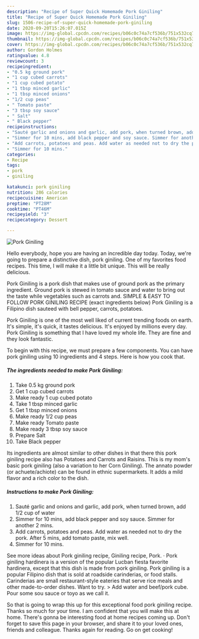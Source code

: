 ```yaml
---
description: "Recipe of Super Quick Homemade Pork Giniling"
title: "Recipe of Super Quick Homemade Pork Giniling"
slug: 1506-recipe-of-super-quick-homemade-pork-giniling
date: 2020-09-20T15:26:07.015Z
image: https://img-global.cpcdn.com/recipes/b06c0c74a7cf536b/751x532cq70/pork-giniling-recipe-main-photo.jpg
thumbnail: https://img-global.cpcdn.com/recipes/b06c0c74a7cf536b/751x532cq70/pork-giniling-recipe-main-photo.jpg
cover: https://img-global.cpcdn.com/recipes/b06c0c74a7cf536b/751x532cq70/pork-giniling-recipe-main-photo.jpg
author: Gordon Holmes
ratingvalue: 4.8
reviewcount: 3
recipeingredient:
- "0.5 kg ground pork"
- "1 cup cubed carrots"
- "1 cup cubed potato"
- "1 tbsp minced garlic"
- "1 tbsp minced onions"
- "1/2 cup peas"
- " Tomato paste"
- "3 tbsp soy sauce"
- " Salt"
- " Black pepper"
recipeinstructions:
- "Sauté garlic and onions and garlic, add pork, when turned brown, add 1/2 cup of water"
- "Simmer for 10 mins, add black pepper and soy sauce. Simmer for another 2 mins."
- "Add carrots, potatoes and peas. Add water as needed not to dry the pork. After 5 mins, add tomato paste, mix well."
- "Simmer for 10 mins."
categories:
- Recipe
tags:
- pork
- giniling

katakunci: pork giniling 
nutrition: 286 calories
recipecuisine: American
preptime: "PT28M"
cooktime: "PT46M"
recipeyield: "3"
recipecategory: Dessert

---
```



![Pork Giniling](https://img-global.cpcdn.com/recipes/b06c0c74a7cf536b/751x532cq70/pork-giniling-recipe-main-photo.jpg)

Hello everybody, hope you are having an incredible day today. Today, we're going to prepare a distinctive dish, pork giniling. One of my favorites food recipes. This time, I will make it a little bit unique. This will be really delicious.

Pork Giniling is a pork dish that makes use of ground pork as the primary ingredient. Ground pork is stewed in tomato sauce and water to bring out the taste while vegetables such as carrots and. SIMPLE &amp; EASY TO FOLLOW PORK GINILING RECIPE (exact ingredients below) Pork Giniling is a Filipino dish sauteed with bell pepper, carrots, potatoes.

Pork Giniling is one of the most well liked of current trending foods on earth. It's simple, it's quick, it tastes delicious. It's enjoyed by millions every day. Pork Giniling is something that I have loved my whole life. They are fine and they look fantastic.


To begin with this recipe, we must prepare a few components. You can have pork giniling using 10 ingredients and 4 steps. Here is how you cook that.

<!--inarticleads1-->

##### The ingredients needed to make Pork Giniling:

1. Take 0.5 kg ground pork
1. Get 1 cup cubed carrots
1. Make ready 1 cup cubed potato
1. Take 1 tbsp minced garlic
1. Get 1 tbsp minced onions
1. Make ready 1/2 cup peas
1. Make ready  Tomato paste
1. Make ready 3 tbsp soy sauce
1. Prepare  Salt
1. Take  Black pepper


Its ingredients are almost similar to other dishes in that there this pork giniling recipe also has Potatoes and Carrots and Raisins. This is my mom&#39;s basic pork giniling (also a variation to her Corn Giniling). The annato powder (or achuete/achiote) can be found in ethnic supermarkets. It adds a mild flavor and a rich color to the dish. 

<!--inarticleads2-->

##### Instructions to make Pork Giniling:

1. Sauté garlic and onions and garlic, add pork, when turned brown, add 1/2 cup of water
1. Simmer for 10 mins, add black pepper and soy sauce. Simmer for another 2 mins.
1. Add carrots, potatoes and peas. Add water as needed not to dry the pork. After 5 mins, add tomato paste, mix well.
1. Simmer for 10 mins.


See more ideas about Pork giniling recipe, Giniling recipe, Pork. · Pork giniling hardinera is a version of the popular Lucban fiesta favorite hardinera, except that this dish is made from pork giniling. Pork giniling is a popular Filipino dish that is sold at roadside carinderias, or food stalls. Carinderias are small restaurant-style eateries that serve rice meals and other made-to-order dishes. Want to try. &gt; Add water and beef/pork cube. Pour some sou sauce or toyo as we call it. 

So that is going to wrap this up for this exceptional food pork giniling recipe. Thanks so much for your time. I am confident that you will make this at home. There's gonna be interesting food at home recipes coming up. Don't forget to save this page in your browser, and share it to your loved ones, friends and colleague. Thanks again for reading. Go on get cooking!
